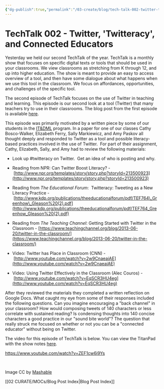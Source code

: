 ```yaml
---
{"dg-publish":true,"permalink":"/03-create/blog/tech-talk-002-twitter-twitteracy-and-connected-educators/","title":"TechTalk 002 - Twitter, 'Twitteracy', and Connected Educators","tags":["techtalk","twitter"]}
---
```


# TechTalk 002 - Twitter, 'Twitteracy', and Connected Educators

Yesterday we held our second TechTalk of the year. TechTalk is a monthly show that focuses on specific digital texts or tools that should be used in your classrooms. We view classrooms as stretching from K through 12, and up into higher education. The show is meant to provide an easy to access overview of a tool, and then have some dialogue about what happens when we use this tool in the classroom. We focus on affordances, opportunities, and challenges of the specific tool.

The second episode of TechTalk focuses on the use of Twitter in teaching and learning. This episode is our second look at a tool (Twitter) that many teachers try to use in their classrooms. The blog post from the first episode is available [here](http://wiobyrne.com/educational-use-of-twitter-in-teaching-learning-and-socializing-techtalks/).

This episode was primarily motivated by a written piece by some of our students in the [IT&DML](https://twitter.com/itdml) program. In a paper for one of our classes Cathy Bosco-Walker, Elizabeth Ferry, Sally Markiewicz, and Amy Paskov all thought deeply and responded to Twitter as a tool and possible literacy-based practices involved in the use of Twitter.  For part of their assignment, Cathy, Elizabeth, Sally, and Amy had to review the following materials:

- Look up #twitteracy on Twitter.  Get an idea of who is posting and why.
    
- Reading from NPR: Can Twitter Boost Literacy? - [http://www.npr.org/templates/story/story.php?storyId=213500923](http://www.npr.org/templates/story/story.php?storyId=213500923)
    
- Reading from _The Educational Forum_:  Twitteracy: Tweeting as a New Literacy Practice - [http://www.kdp.org/publications/theeducationalforum/pdf/TEF764\_Greenhow\_Gleason%20(2).pdf](http://www.kdp.org/publications/theeducationalforum/pdf/TEF764_Greenhow_Gleason%20(2).pdf)
    
- Reading from _The Teaching Channel_: Getting Started with Twitter in the Classroom - [https://www.teachingchannel.org/blog/2013-06-20/twitter-in-the-classroom/](https://www.teachingchannel.org/blog/2013-06-20/twitter-in-the-classroom/)
    
- Video: Twitter has Place in Classroom (CNN) - [http://www.youtube.com/watch?v=2w9CnaeaiAE](http://www.youtube.com/watch?v=2w9CnaeaiAE)
    
- Video: Using Twitter Effectively in the Classroom (Alec Couros) - [http://www.youtube.com/watch?v=EqSCR3HU4eg](http://www.youtube.com/watch?v=EqSCR3HU4eg)
    

After they reviewed the materials they completed a written reflection on Google Docs. What caught my eye from some of their responses included the following questions. Can you imagine encouraging a "back channel" in your classroom? How would composing tweets of 140 characters or less correlate with sustained reading? Is condensing thoughts into 140 concise characters a good practice in our "sound bite world"? The question that really struck me focused on whether or not you can be a "connected educator" without being on Twitter.

The video for this episode of TechTalk is below. You can view the TitanPad with the show notes [here](http://wiobyrne.titanpad.com/6).

https://www.youtube.com/watch?v=ZEF1cw6i9Ys

 

Image CC by [Mashable](http://mashable.com/2012-10-20/twitter-students-writers/)

[[02 CURATE/MOCs/Blog Post Index\|Blog Post Index]]